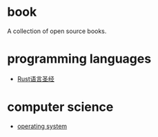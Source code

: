# book

A collection of open source books.

# programming languages

- [Rust语言圣经](https://course.rs/about-book.html)

# computer science

- [operating system](https://github.com/rcore-os/rCore-Tutorial-Book-v3)

